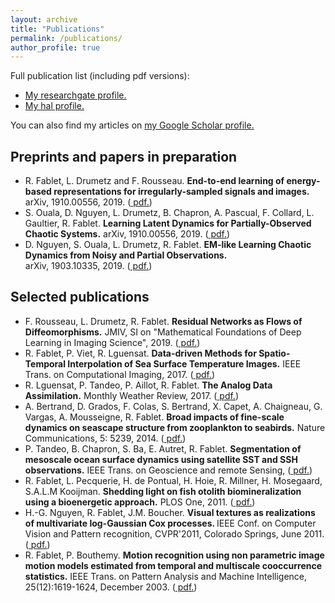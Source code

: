 ```yaml
---
layout: archive
title: "Publications"
permalink: /publications/
author_profile: true
---
```


Full publication list (including pdf versions):
* <u><a href= "https://www.researchgate.net/profile/Ronan_Fablet"> My researchgate profile.</a> </u>
* <u><a href= "https://haltools.archives-ouvertes.fr/Public/afficheRequetePubli.php?idHal=ronan-fablet-all&CB_auteur=oui&CB_titre=oui&CB_article=oui&langue=Anglais&tri_exp=annee_publi&tri_exp2=typdoc&tri_exp3=date_publi&ordre_aff=TA&Fen=Aff&css=../css/VisuRubriqueEncadre.css"> My hal profile. </a> </u>

<!--{% if author.googlescholar %}-->
  You can also find my articles on <u><a href="{{author.googlescholar}}">my Google Scholar profile</a>.</u>
<!--{% endif %}-->


## Preprints and papers in preparation
* R. Fablet, L. Drumetz and F. Rousseau. <strong>  End-to-end learning of energy-based representations for irregularly-sampled signals and images.</strong>  arXiv, 1910.00556, 2019. (<a href= "https://arxiv.org/abs/1910.00556"> pdf.</a>)
* S. Ouala, D. Nguyen, L. Drumetz, B. Chapron, A. Pascual, F. Collard, L. Gaultier, R. Fablet. <strong> Learning Latent Dynamics for Partially-Observed Chaotic Systems.</strong>  arXiv, 1910.00556, 2019. (<a href= "https://arxiv.org/abs/1907.02452"> pdf.</a>)
* D. Nguyen, S. Ouala, L. Drumetz, R. Fablet. <strong>  EM-like Learning Chaotic Dynamics from Noisy and Partial Observations. </strong>  
arXiv, 1903.10335, 2019. (<a href= "https://arxiv.org/abs/1903.10335"> pdf.</a>)

## Selected publications
* F. Rousseau, L. Drumetz, R. Fablet. <strong> Residual Networks as Flows of Diffeomorphisms.</strong> JMIV, SI on "Mathematical Foundations of Deep Learning in Imaging Science", 2019.  (<a href= "https://hal.archives-ouvertes.fr/hal-01796729v2/document"> pdf.</a>)
* R. Fablet, P. Viet, R. Lguensat. <strong> Data-driven Methods for Spatio-Temporal Interpolation of Sea Surface Temperature Images.</strong> IEEE Trans. on Computational Imaging, 2017. (<a href= "https://www.researchgate.net/publication/319474901_Data-driven_Models_for_the_Spatio-Temporal_Interpolation_of_satellite-derived_SST_Fields"> pdf.</a>)
* R. Lguensat, P. Tandeo, P. Aillot, R. Fablet. <strong> The Analog Data Assimilation.</strong> Monthly Weather Review, 2017. (<a href= "https://www.researchgate.net/publication/309742591_The_Analog_Data_Assimilation"> pdf.</a>)
* A. Bertrand, D. Grados, F. Colas, S. Bertrand, X. Capet, A. Chaigneau, G. Vargas, A. Mousseigne, R. Fablet. <strong> Broad impacts of fine-scale dynamics on seascape structure from zooplankton to seabirds.</strong> Nature Communications, 5: 5239, 2014. (<a href= "https://www.nature.com/articles/ncomms6239"> pdf.</a>)
* P. Tandeo, B. Chapron, S. Ba, E. Autret, R. Fablet. <strong> Segmentation of mesoscale ocean surface dynamics using satellite SST and SSH observations.</strong> IEEE Trans. on Geoscience and remote Sensing,  (<a href= "https://www.researchgate.net/publication/257818462_Segmentation_of_Mesoscale_Ocean_Surface_Dynamics_Using_Satellite_SST_and_SSH_Observations"> pdf.</a>)
* R. Fablet, L. Pecquerie, H. de Pontual, H. Hoie, R. Millner, H. Mosegaard, S.A.L.M Kooijman. <strong> Shedding light on fish otolith biomineralization using a bioenergetic approach.</strong> PLOS One, 2011. (<a href= "https://journals.plos.org/plosone/article?id=10.1371/journal.pone.0027055"> pdf.</a>)
* H.-G. Nguyen, R. Fablet, J.M. Boucher. <strong> Visual textures as realizations of multivariate log-Gaussian Cox processes. </strong> IEEE Conf. on Computer Vision and Pattern recognition, CVPR'2011, Colorado Springs, June 2011. (<a href= "https://www.researchgate.net/publication/224254740_Visual_textures_as_realizations_of_multivariate_log-Gaussian_Cox_processes"> pdf.</a>)
* R. Fablet, P. Bouthemy. <strong> Motion recognition using non parametric image motion models estimated from temporal and multiscale cooccurrence statistics.</strong> IEEE Trans. on Pattern Analysis and Machine Intelligence, 25(12):1619-1624, December 2003. (<a href= "https://www.researchgate.net/publication/3940580_Non_parametric_motion_recognition_using_temporal_multiscale_Gibbs_models"> pdf.</a>)

<!-- {% include base_path %}

{% for post in site.publications reversed %}
  {% include archive-single.html %}
{% endfor %} -->

